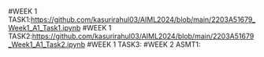 #WEEK 1 TASK1:https://github.com/kasurirahul03/AIML2024/blob/main/2203A51679_Week1_A1_Task1.ipynb
#WEEK 1 TASK2:https://github.com/kasurirahul03/AIML2024/blob/main/2203A51679_Week1_A1_Task2.ipynb
#WEEK 1 TASK3:
#WEEK 2 ASMT1:
